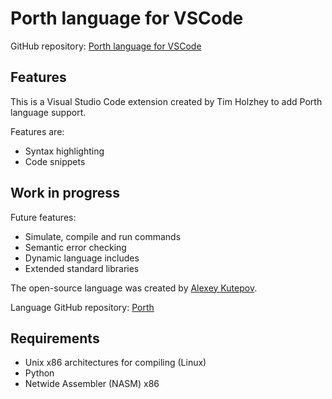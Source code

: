 # Porth language for VSCode

GitHub repository: [Porth language for VSCode](https://github.com/timholzhey/porth-language)

## Features

This is a Visual Studio Code extension created by Tim Holzhey to add Porth language support.

Features are:
- Syntax highlighting
- Code snippets

## Work in progress

Future features:

- Simulate, compile and run commands
- Semantic error checking
- Dynamic language includes
- Extended standard libraries

The open-source language was created by [Alexey Kutepov](https://github.com/rexim).

Language GitHub repository: [Porth](https://github.com/tsoding/porth)

## Requirements

- Unix x86 architectures for compiling (Linux)
- Python
- Netwide Assembler (NASM) x86